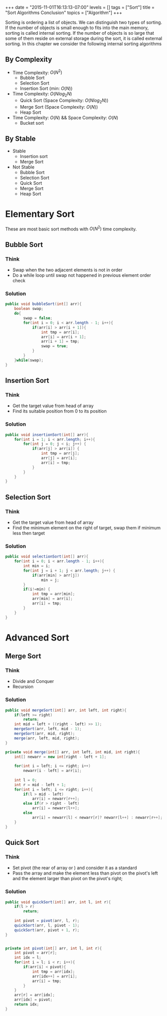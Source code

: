 +++
date = "2015-11-01T16:13:13-07:00"
levels = []
tags = ["Sort"]
title = "Sort Algorithms Conclusion"
topics = ["Algorithm"]
+++

Sorting is ordering a list of objects. We can distinguish two types of sorting. If the number of objects is small enough to fits into the main memory, sorting is called internal sorting. If the number of objects is so large that some of them reside on external storage during the sort, it is called external sorting. In this chapter we consider the following internal sorting algorithms
<!--more-->
## By Complexity
- Time Complexity: $O(N^2)$
    - Bubble Sort
    - Selection Sort
    - Insertion Sort (min: $O(N))$
- Time Complexity: $O(Nlog_2N)$
    - Quick Sort (Space Complexity: $O(Nlog_2N)$)
    - Merge Sort (Space Complexity: $O(N)$)
    - Heap Sort
- Time Complexity: $O(N)$ && Space Complexity: $O(N)$
    - Bucket sort


## By Stable
- Stable
    - Insertion sort
    - Merge Sort
- Not Stable    
    - Bubble Sort
    - Selection Sort
    - Quick Sort
    - Merge Sort
    - Heap Sort


Elementary Sort
===

These are most basic sort methods with $O(N^2)$ time complexity.

## Bubble Sort
### Think
- Swap when the two adjacent elements is not in order
- Do a while loop until swap not happened in previous element order check

### Solution
```java
public void bubbleSort(int[] arr){
    boolean swap;
    do{
        swap = false;
        for(int i = 0; i < arr.length - 1; i++){
            if(arr[i] > arr[i + 1]){
                int tmp = arr[i];
                arr[i] = arr[i + 1];
                arr[i + 1] = tmp;
                swap = true;
            }
        }
    }while(swap);
}
```

## Insertion Sort
### Think
- Get the target value from head of array
- Find its suitable position from 0 to its position

### Solution
```java
public void insertionSort(int[] arr){
    for(int i = 1; i < arr.length; i++){
        for(int j = 0; j < i; j++) {
            if(arr[j] > arr[i]) {
                int tmp = arr[j];
                arr[j] = arr[i];
                arr[i] = tmp;
            }
        }
    }
}
```

## Selection Sort
### Think
- Get the target value from head of array
- Find the minimum element on the right of target, swap them if minimum less then target

### Solution
```java
public void selectionSort(int[] arr){
    for(int i = 0; i < arr.length - 1; i++){
        int min = i;
        for(int j = i + 1; j < arr.length; j++) {
            if(arr[min] > arr[j])
                min = j;
        }
        if(i!=min) {
            int tmp = arr[min];
            arr[min] = arr[i];
            arr[i] = tmp;
        }
    }
}
```


Advanced Sort
===

## Merge Sort
### Think 
- Divide and Conquer
- Recursion

### Solution
```java
public void mergeSort(int[] arr, int left, int right){
    if(left >= right)
        return;
    int mid = left + ((right - left) >> 1);
    mergeSort(arr, left, mid - 1);
    mergeSort(arr, mid, right);
    merge(arr, left, mid, right);
}

private void merge(int[] arr, int left, int mid, int right){
    int[] newarr = new int[right - left + 1];
  
    for(int i = left; i <= right; i++)
        newarr[i - left] = arr[i];
  
    int l = 0;
    int r = mid - left + 1;
    for(int i = left; i <= right; i++){
        if(l > mid - left)
            arr[i] = newarr[r++];
        else if(r > right - left)
            arr[i] = newarr[l++];
        else
            arr[i] = newarr[l] < newarr[r]? newarr[l++] : newarr[r++];
    }
}
```


## Quick Sort
### Think
- Set pivot (the rear of array or ) and consider it as a standard
- Pass the array and make the element less than pivot on the pivot's left and the element larger than pivot on the pivot's right;


### Solution
```java
public void quickSort(int[] arr, int l, int r){
    if(l > r)
        return;
        
    int pivot = pivot(arr, l, r);
    quickSort(arr, l, pivot - 1);
    quickSort(arr, pivot + 1, r);
}


private int pivot(int[] arr, int l, int r){
    int pivot = arr[r];
    int idx = l;
    for(int i = l; i < r; i++){
        if(arr[i] < pivot){
            int tmp = arr[idx];
            arr[idx++] = arr[i];
            arr[i] = tmp;
        }
    }
    arr[r] = arr[idx];
    arr[idx] = pivot;
    return idx;
}
```















